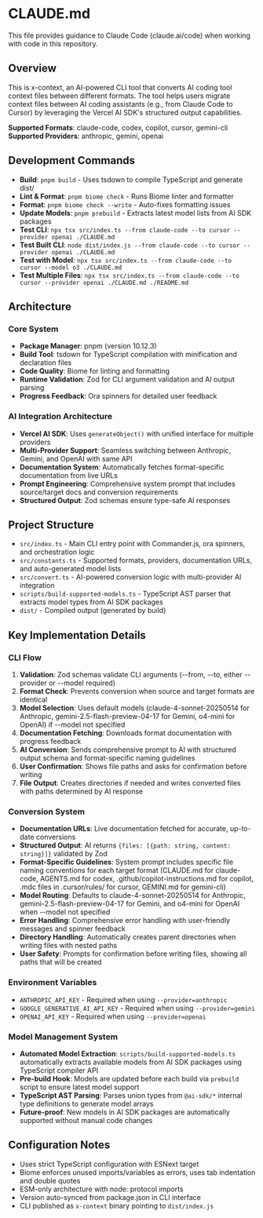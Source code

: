 # CLAUDE.md

This file provides guidance to Claude Code (claude.ai/code) when working with code in this repository.

## Overview

This is x-context, an AI-powered CLI tool that converts AI coding tool context files between different formats. The tool helps users migrate context files between AI coding assistants (e.g., from Claude Code to Cursor) by leveraging the Vercel AI SDK's structured output capabilities.

**Supported Formats**: claude-code, codex, copilot, cursor, gemini-cli
**Supported Providers**: anthropic, gemini, openai

## Development Commands

- **Build**: `pnpm build` - Uses tsdown to compile TypeScript and generate dist/
- **Lint & Format**: `pnpm biome check` - Runs Biome linter and formatter  
- **Format**: `pnpm biome check --write` - Auto-fixes formatting issues
- **Update Models**: `pnpm prebuild` - Extracts latest model lists from AI SDK packages
- **Test CLI**: `npx tsx src/index.ts --from claude-code --to cursor --provider openai ./CLAUDE.md`
- **Test Built CLI**: `node dist/index.js --from claude-code --to cursor --provider openai ./CLAUDE.md`
- **Test with Model**: `npx tsx src/index.ts --from claude-code --to cursor --model o3 ./CLAUDE.md`
- **Test Multiple Files**: `npx tsx src/index.ts --from claude-code --to cursor --provider openai ./CLAUDE.md ./README.md`

## Architecture

### Core System
- **Package Manager**: pnpm (version 10.12.3)
- **Build Tool**: tsdown for TypeScript compilation with minification and declaration files
- **Code Quality**: Biome for linting and formatting
- **Runtime Validation**: Zod for CLI argument validation and AI output parsing
- **Progress Feedback**: Ora spinners for detailed user feedback

### AI Integration Architecture
- **Vercel AI SDK**: Uses `generateObject()` with unified interface for multiple providers
- **Multi-Provider Support**: Seamless switching between Anthropic, Gemini, and OpenAI with same API
- **Documentation System**: Automatically fetches format-specific documentation from live URLs
- **Prompt Engineering**: Comprehensive system prompt that includes source/target docs and conversion requirements
- **Structured Output**: Zod schemas ensure type-safe AI responses

## Project Structure

- `src/index.ts` - Main CLI entry point with Commander.js, ora spinners, and orchestration logic
- `src/constants.ts` - Supported formats, providers, documentation URLs, and auto-generated model lists
- `src/convert.ts` - AI-powered conversion logic with multi-provider AI integration
- `scripts/build-supported-models.ts` - TypeScript AST parser that extracts model types from AI SDK packages
- `dist/` - Compiled output (generated by build)

## Key Implementation Details

### CLI Flow
1. **Validation**: Zod schemas validate CLI arguments (--from, --to, either --provider or --model required)
2. **Format Check**: Prevents conversion when source and target formats are identical
3. **Model Selection**: Uses default models (claude-4-sonnet-20250514 for Anthropic, gemini-2.5-flash-preview-04-17 for Gemini, o4-mini for OpenAI) if --model not specified
4. **Documentation Fetching**: Downloads format documentation with progress feedback
5. **AI Conversion**: Sends comprehensive prompt to AI with structured output schema and format-specific naming guidelines
6. **User Confirmation**: Shows file paths and asks for confirmation before writing
7. **File Output**: Creates directories if needed and writes converted files with paths determined by AI response

### Conversion System
- **Documentation URLs**: Live documentation fetched for accurate, up-to-date conversions
- **Structured Output**: AI returns `{files: [{path: string, content: string}]}` validated by Zod
- **Format-Specific Guidelines**: System prompt includes specific file naming conventions for each target format (CLAUDE.md for claude-code, AGENTS.md for codex, .github/copilot-instructions.md for copilot, .mdc files in .cursor/rules/ for cursor, GEMINI.md for gemini-cli)
- **Model Routing**: Defaults to claude-4-sonnet-20250514 for Anthropic, gemini-2.5-flash-preview-04-17 for Gemini, and o4-mini for OpenAI when --model not specified
- **Error Handling**: Comprehensive error handling with user-friendly messages and spinner feedback
- **Directory Handling**: Automatically creates parent directories when writing files with nested paths
- **User Safety**: Prompts for confirmation before writing files, showing all paths that will be created

### Environment Variables
- `ANTHROPIC_API_KEY` - Required when using `--provider=anthropic`
- `GOOGLE_GENERATIVE_AI_API_KEY` - Required when using `--provider=gemini`
- `OPENAI_API_KEY` - Required when using `--provider=openai`

### Model Management System
- **Automated Model Extraction**: `scripts/build-supported-models.ts` automatically extracts available models from AI SDK packages using TypeScript compiler API
- **Pre-build Hook**: Models are updated before each build via `prebuild` script to ensure latest model support
- **TypeScript AST Parsing**: Parses union types from `@ai-sdk/*` internal type definitions to generate model arrays
- **Future-proof**: New models in AI SDK packages are automatically supported without manual code changes

## Configuration Notes

- Uses strict TypeScript configuration with ESNext target
- Biome enforces unused imports/variables as errors, uses tab indentation and double quotes
- ESM-only architecture with node: protocol imports  
- Version auto-synced from package.json in CLI interface
- CLI published as `x-context` binary pointing to `dist/index.js`
